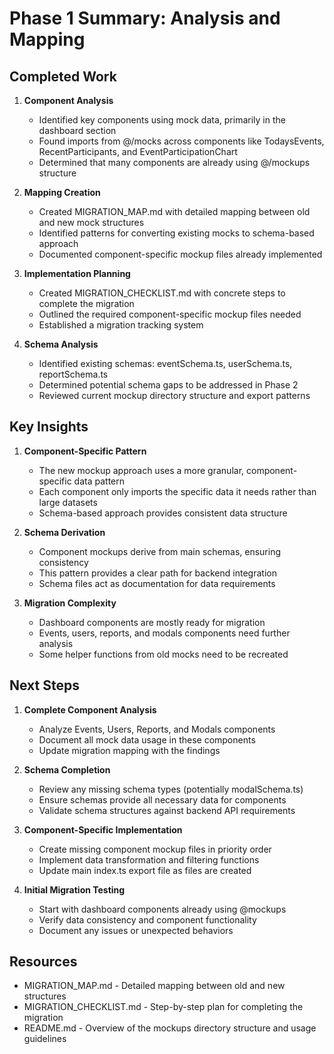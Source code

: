# Phase 1 Summary: Analysis and Mapping

## Completed Work

1. **Component Analysis**

   - Identified key components using mock data, primarily in the dashboard section
   - Found imports from @/mocks across components like TodaysEvents, RecentParticipants, and EventParticipationChart
   - Determined that many components are already using @/mockups structure

2. **Mapping Creation**

   - Created MIGRATION_MAP.md with detailed mapping between old and new mock structures
   - Identified patterns for converting existing mocks to schema-based approach
   - Documented component-specific mockup files already implemented

3. **Implementation Planning**

   - Created MIGRATION_CHECKLIST.md with concrete steps to complete the migration
   - Outlined the required component-specific mockup files needed
   - Established a migration tracking system

4. **Schema Analysis**
   - Identified existing schemas: eventSchema.ts, userSchema.ts, reportSchema.ts
   - Determined potential schema gaps to be addressed in Phase 2
   - Reviewed current mockup directory structure and export patterns

## Key Insights

1. **Component-Specific Pattern**

   - The new mockup approach uses a more granular, component-specific data pattern
   - Each component only imports the specific data it needs rather than large datasets
   - Schema-based approach provides consistent data structure

2. **Schema Derivation**

   - Component mockups derive from main schemas, ensuring consistency
   - This pattern provides a clear path for backend integration
   - Schema files act as documentation for data requirements

3. **Migration Complexity**
   - Dashboard components are mostly ready for migration
   - Events, users, reports, and modals components need further analysis
   - Some helper functions from old mocks need to be recreated

## Next Steps

1. **Complete Component Analysis**

   - Analyze Events, Users, Reports, and Modals components
   - Document all mock data usage in these components
   - Update migration mapping with the findings

2. **Schema Completion**

   - Review any missing schema types (potentially modalSchema.ts)
   - Ensure schemas provide all necessary data for components
   - Validate schema structures against backend API requirements

3. **Component-Specific Implementation**

   - Create missing component mockup files in priority order
   - Implement data transformation and filtering functions
   - Update main index.ts export file as files are created

4. **Initial Migration Testing**
   - Start with dashboard components already using @mockups
   - Verify data consistency and component functionality
   - Document any issues or unexpected behaviors

## Resources

- MIGRATION_MAP.md - Detailed mapping between old and new structures
- MIGRATION_CHECKLIST.md - Step-by-step plan for completing the migration
- README.md - Overview of the mockups directory structure and usage guidelines
